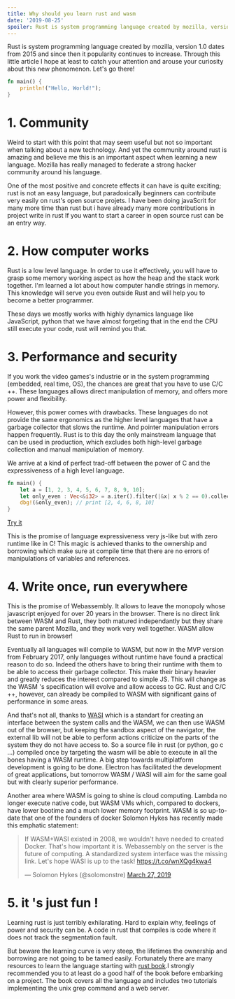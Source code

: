```yaml
---
title: Why should you learn rust and wasm
date: '2019-08-25'
spoiler: Rust is system programming language created by mozilla, version 1.0 dates from 2015
---
```


Rust is system programming language created by mozilla, version 1.0 dates from 2015 and since then it popularity continues to increase. Through this little article I hope at least to catch your attention and arouse your curiosity about this new phenomenon.
Let's go there!

```rust
fn main() {
    println!("Hello, World!");
}
```

# 1. Community
Weird to start with this point that may seem useful but not so important when talking about a new technology. And yet the community around rust is amazing and believe me this is an important aspect when learning a new language. Mozilla has really managed to federate a strong hacker community around his language.

One of the most positive and concrete effects it can have is quite exciting; rust is not an easy language, but paradoxically beginners can contribute very easily on rust's open source projets. I have been doing javaScrit for many more time than rust but i have already many more contributions in project write in rust
If you want to start a career in open source rust can be an entry way. 

# 2. How computer works
Rust is a low level language. In order to use it effectively, you will have to grasp some memory working aspect as how the heap and the stack work together. I'm learned a lot about how computer handle strings in memory.   
This knowledge will serve you even outside Rust and will help you to become a better programmer. 


These days we mostly works with highly dynamics language like JavaScript, python that we have almost forgeting that in the end the CPU still execute your code, rust will remind you that.

# 3. Performance and security
If you work the video games's industrie or in the system programming (embedded, real time, OS), the chances are great that you have to use C/C ++. These languages allows direct manipulation of memory, and offers more power and flexibility.

However, this power comes with drawbacks. These languages ​​do not provide the same ergonomics as the higher level languages ​​that have a garbage collector that slows the runtime. And pointer manipulation errors happen frequently. Rust is to this day the only mainstream language that can be used in production, which excludes both high-level garbage collection and manual manipulation of memory. 

We arrive at a kind of perfect trad-off between the power of C and the expressiveness of a high level language.

```rust
fn main() {
    let a = [1, 2, 3, 4, 5, 6, 7, 8, 9, 10];
    let only_even : Vec<&i32> = a.iter().filter(|&x| x % 2 == 0).collect();
    dbg!(&only_even); // print [2, 4, 6, 8, 10]
}
```
[Try it](https://play.integer32.com/?version=stable&mode=debug&edition=2018&gist=4c1f5d7094d7484176829522a493fccb)


This is the promise of language expressiveness very js-like but with zero runtime like in C!
This magic is achieved thanks to the ownership and borrowing which make sure at compile time that there are no errors of manipulations of variables and references.

# 4. Write once, run everywhere

This is the promise of Webassembly. It allows to leave the monopoly whose javascript enjoyed for over 20 years in the browser. There is no direct link between WASM and Rust, they both matured independantly but they share the same parent Mozilla, and they work very well together. WASM allow Rust to run in browser! 


Eventually all languages ​​will compile to WASM, but now in the MVP version from February 2017, only languages ​​without runtime have found a practical reason to do so. Indeed the others have to bring their runtime with them to be able to access their garbage collector. This make their binary heavier and greatly reduces the interest compared to simple JS. This will change as the WASM 's specification will evolve and allow access to GC. 
Rust and C/C ++, however, can already be compiled to WASM with significant gains of performance in some areas.


And that's not all, thanks to [WASI](https://hacks.mozilla.org/2019/03/standardizing-wasi-a-webassembly-system-interface/) which is a standart for creating an interface between the system calls and the WASM, we can then use WASM out of the browser, but keeping the sandbox aspect of the navigator, the external lib will not be able to perform actions criticize on the parts of the system they do not have access to. So a source file in rust (or python, go c ...) compiled once by targeting the wasm will be able to execute in all the bones having a WASM runtime. A big step towards multiplatform development is going to be done. Electron has facilitated the development of great applications, but tomorrow WASM / WASI will aim for the same goal but with clearly superior performance.


Another area where WASM is going to shine is cloud computing. Lambda no longer execute native code, but WASM VMs which, compared to dockers, have lower bootime and a much lower memory footprint. WASM is so up-to-date that one of the founders of docker Solomon Hykes has recently made this emphatic statement: 
<blockquote class="twitter-tweet"><p lang="en" dir="ltr">If WASM+WASI existed in 2008, we wouldn&#39;t have needed to created Docker. That&#39;s how important it is. Webassembly on the server is the future of computing. A standardized system interface was the missing link. Let&#39;s hope WASI is up to the task! <a href="https://t.co/wnXQg4kwa4">https://t.co/wnXQg4kwa4</a></p>&mdash; Solomon Hykes (@solomonstre) <a href="https://twitter.com/solomonstre/status/1111004913222324225?ref_src=twsrc%5Etfw">March 27, 2019</a></blockquote> <script async src="https://platform.twitter.com/widgets.js" charset="utf-8"></script>


# 5. it 's just fun !

Learning rust is just terribly exhilarating. Hard to explain why, feelings of power and security can be. A code in rust that compiles is code where it does not track the segmentation fault.

But beware the learning curve is very steep, the lifetimes the ownership and borrowing are not going to be tamed easily. Fortunately there are many resources to learn the language starting with [rust book](https://doc.rust-lang.org/book/).I strongly recommended you to at least do a good half of the book before embarking on a project. The book covers all the language and includes two tutorials implementing the unix grep command and a web server.